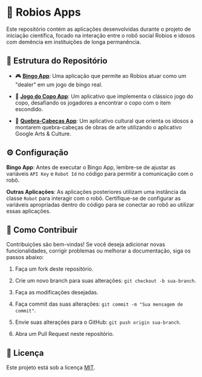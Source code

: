 # 👋 Robios Apps

Este repositório contém as aplicações desenvolvidas durante o projeto de iniciação científica, focado na interação entre o robô social Robios e idosos com demência em instituições de longa permanência.

## 📂 Estrutura do Repositório

- 🎮 **[Bingo App](https://github.com/dev-math/robios-apps/blob/main/src/main/java/io/humanrobotics/api/games/Bingo.java)**: Uma aplicação que permite ao Robios atuar como um "dealer" em um jogo de bingo real.

- 🥤 **[Jogo do Copo App](https://github.com/dev-math/robios-apps/blob/main/src/main/java/io/humanrobotics/api/games/ShellGame.java)**: Um aplicativo que implementa o clássico jogo do copo, desafiando os jogadores a encontrar o copo com o item escondido.

- 🧩 **[Quebra-Cabeças App](https://github.com/dev-math/robios-apps/blob/main/src/main/java/io/humanrobotics/api/games/Puzzle.java)**: Um aplicativo cultural que orienta os idosos a montarem quebra-cabeças de obras de arte utilizando o aplicativo Google Arts & Culture.

## ⚙️ Configuração

**Bingo App**: Antes de executar o Bingo App, lembre-se de ajustar as variáveis `API Key` e `Robot Id` no código para permitir a comunicação com o robô.

**Outras Aplicações**: As aplicações posteriores utilizam uma instância da classe `Robot` para interagir com o robô. Certifique-se de configurar as variáveis apropriadas dentro do código para se conectar ao robô ao utilizar essas aplicações.

## 🚀 Como Contribuir

Contribuições são bem-vindas! Se você deseja adicionar novas funcionalidades, corrigir problemas ou melhorar a documentação, siga os passos abaixo:

1. Faça um fork deste repositório.

2. Crie um novo branch para suas alterações: `git checkout -b sua-branch`.

3. Faça as modificações desejadas.

4. Faça commit das suas alterações: `git commit -m "Sua mensagem de commit"`.

5. Envie suas alterações para o GitHub: `git push origin sua-branch`.

6. Abra um Pull Request neste repositório.

## 📄 Licença

Este projeto está sob a licença [MIT](LICENSE).
